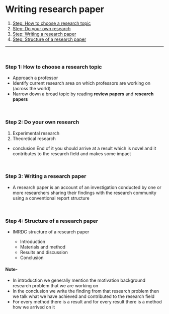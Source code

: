 # Writing research paper

1. [Step: How to choose a research topic](#1)
2. [Step: Do your own research](#2)
3. [Step: Writing a research paper](#3)
4. [Step: Structure of a research paper](#4)

---

<br>

### Step 1: How to choose a research topic<a id='1'></a>

- Approach a professor
- Identify current research area on which professors are working on (across the world)
- Narrow down a broad topic by reading **review papers** and **research papers**

<br>

### Step 2: Do your own research<a id='2'></a>

1. Experimental research
2. Theoretical research

- conclusion End of it you should arrive at a result which is novel and it contributes to the research field and makes some impact

<br>

### Step 3: Writing a research paper<a id='3'></a>

- A research paper is an account of an investigation conducted by one or more researchers sharing their findings with the research community using a conventional report structure

<br>

### Step 4: Structure of a research paper<a id='4'></a>

- IMRDC structure of a research paper

  - Introduction
  - Materials and method
  - Results and discussion
  - Conclusion

#### Note-

- In introduction we generally mention the motivation background research problem that we are working on
- In the conclusion we write the finding from that research problem then we talk what we have achieved and contributed to the research field
- For every method there is a result and for every result there is a method how we arrived on it
